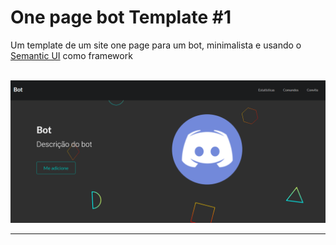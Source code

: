 # One page bot Template #1

 Um template de um site one page para um bot, minimalista e usando o [Semantic UI](https://semantic-ui.com/) como framework
 <br><br>
 
 ![Preview](preview.png)
 
 ****
